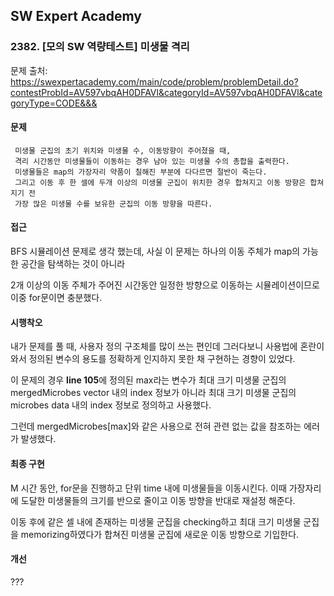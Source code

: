 ## SW Expert Academy
### 2382. [모의 SW 역량테스트] 미생물 격리

문제 출처: https://swexpertacademy.com/main/code/problem/problemDetail.do?contestProbId=AV597vbqAH0DFAVl&categoryId=AV597vbqAH0DFAVl&categoryType=CODE&&&
    
#### 문제

     미생물 군집의 초기 위치와 미생물 수, 이동방향이 주어졌을 때,
     격리 시간동안 미생물들이 이동하는 경우 남아 있는 미생물 수의 총합을 출력한다. 
     미생물들은 map의 가장자리 약품이 칠해진 부분에 다다르면 절반이 죽는다. 
     그리고 이동 후 한 셀에 두개 이상의 미생물 군집이 위치한 경우 합쳐지고 이동 방향은 합쳐지기 전
     가장 많은 미생물 수를 보유한 군집의 이동 방향을 따른다.


#### 접근

  BFS 시뮬레이션 문제로 생각 했는데, 사실 이 문제는 하나의 이동 주체가 map의 가능한 공간을 탐색하는 것이 아니라

  2개 이상의 이동 주체가 주어진 시간동안 일정한 방향으로 이동하는 시뮬레이션이므로 이중 for문이면 충분했다.
    
#### 시행착오
 
  내가 문제를 풀 때, 사용자 정의 구조체를 많이 쓰는 편인데 그러다보니 사용법에 혼란이 와서 정의된 변수의 용도를 정확하게 인지하지 못한 채 구현하는 경향이 있었다. 

  이 문제의 경우 <b>line 105</b>에 정의된 max라는 변수가 최대 크기 미생물 군집의 mergedMicrobes vector 내의 index 정보가 아니라 최대 크기 미생물 군집의 microbes data 내의 index 정보로 정의하고 사용했다. 

  그런데 mergedMicrobes[max]와 같은 사용으로 전혀 관련 없는 값을 참조하는 에러가 발생했다. 

#### 최종 구현
  
  M 시간 동안, for문을 진행하고 단위 time 내에 미생물들을 이동시킨다. 이때 가장자리에 도달한 미생물들의 크기를 반으로 줄이고 이동 방향을 반대로 재설정 해준다. 
  
  이동 후에 같은 셀 내에 존재하는 미생물 군집을 checking하고 최대 크기 미생물 군집을 memorizing하였다가 합쳐진 미생물 군집에 새로운 이동 방향으로 기입한다.
 
#### 개선
  ???